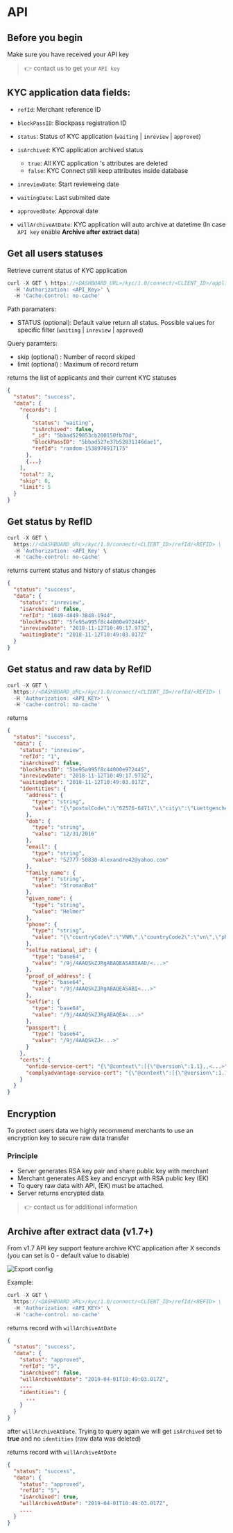 # API

## Before you begin

Make sure you have received your API key

> :point_right: contact us to get your `API key`

## KYC application data fields:

- `refId`: Merchant reference ID
- `blockPassID`: Blockpass registration ID
- `status`: Status of KYC application (`waiting` | `inreview` | `approved`)
- `isArchived`: KYC application archived status

  - `true`: All KYC application 's attributes are deleted
  - `false`: KYC Connect still keep attributes inside database

- `inreviewDate`: Start revieweing date
- `waitingDate`: Last submited date
- `approvedDate`: Approval date
- `willArchiveAtDate`: KYC application will auto archive at datetime (In case `API key` enable **Archive after extract data**)

## Get all users statuses

Retrieve current status of KYC application

```js
curl -X GET \ https://<DASHBOARD_URL>/kyc/1.0/connect/<CLIENT_ID>/applicants/<STATUS> \
  -H 'Authorization: <API_Key>' \
  -H 'Cache-Control: no-cache'

```

Path paramaters:

- STATUS (optional): Default value return all status. Possible values for specific filter (`waiting` | `inreview` | `approved`)

Query paramters:

- skip (optional) : Number of record skiped
- limit (optional) : Maximum of record return

returns the list of applicants and their current KYC statuses

```json
{
  "status": "success",
  "data": {
    "records": [
      {
        "status": "waiting",
        "isArchived": false,
        "_id": "5bbad529853cb200150fb78d",
        "blockPassID": "5bbad527e37b52831146dae1",
        "refId": "random-1538970917175"
      },
      {...}
    ],
    "total": 2,
    "skip": 0,
    "limit": 5
  }
}
```

## Get status by RefID

```js
curl -X GET \
  https://<DASHBOARD_URL>/kyc/1.0/connect/<CLIENT_ID>/refId/<REFID> \
  -H 'Authorization: <API_Key' \
  -H 'cache-control: no-cache'
```

returns current status and history of status changes

```json
{
  "status": "success",
  "data": {
    "status": "inreview",
    "isArchived": false,
    "refId": "1849-4849-3848-1944",
    "blockPassID": "5fe95a995f8c44000e972445",
    "inreviewDate": "2018-11-12T10:49:17.973Z",
    "waitingDate": "2018-11-12T10:49:03.017Z"
  }
}
```

## Get status and raw data by RefID

```js
curl -X GET \
  https://<DASHBOARD_URL>/kyc/1.0/connect/<CLIENT_ID>/refId/<REFID> \
  -H 'Authorization: <API_KEY>' \
  -H 'cache-control: no-cache'
```

returns

```json
{
  "status": "success",
  "data": {
    "status": "inreview",
    "refId": "1",
    "isArchived": false,
    "blockPassID": "5be95a995f8c44000e972445",
    "inreviewDate": "2018-11-12T10:49:17.973Z",
    "waitingDate": "2018-11-12T10:49:03.017Z",
    "identities": {
      "address": {
        "type": "string",
        "value": "{\"postalCode\":\"62576-6471\",\"city\":\"Luettgenchester\",\"address\":\"4611 Zieme Knoll\",\"extraInfo\":\"extra\",\"country\":\"VNM\",\"state\":\"\"}"
      },
      "dob": {
        "type": "string",
        "value": "12/31/2016"
      },
      "email": {
        "type": "string",
        "value": "52777-50830-Alexandre42@yahoo.com"
      },
      "family_name": {
        "type": "string",
        "value": "StromanBot"
      },
      "given_name": {
        "type": "string",
        "value": "Helmer"
      },
      "phone": {
        "type": "string",
        "value": "{\"countryCode\":\"VNM\",\"countryCode2\":\"vn\",\"phoneNumber\":\"+84987543212\",\"number\":\"987543212\"}"
      },
      "selfie_national_id": {
        "type": "base64",
        "value": "/9j/4AAQSkZJRgABAQEASABIAAD/<...>"
      },
      "proof_of_address": {
        "type": "base64",
        "value": "/9j/4AAQSkZJRgABAQEASABI<...>"
      },
      "selfie": {
        "type": "base64",
        "value": "/9j/4AAQSkZJRgABAQEA<...>"
      },
      "passport": {
        "type": "base64",
        "value": "/9j/4AAQSkZJ<...>"
      }
    },
    "certs": {
      "onfido-service-cert": "{\"@context\":[{\"@version\":1.1},,<...>",
      "complyadvantage-service-cert": "{\"@context\":[{\"@version\":1.1},<...>"
    }
  }
}
```

## Encryption

To protect users data we highly recommend merchants to use an encryption key to secure raw data transfer

### Principle

- Server generates RSA key pair and share public key with merchant
- Merchant generates AES key and encrypt with RSA public key (EK)
- To query raw data with API, (EK) must be attached.
- Server returns encrypted data

> :point_right: contact us for additional information

## Archive after extract data (v1.7+)

From v1.7 API key support feature archive KYC application after X seconds (you can set is 0 - default value to disable)

![Export config](/docs/kyc-connect-dashboard/imgs/Archive-ApiKey.png)

Example:

```js
curl -X GET \
  https://<DASHBOARD_URL>/kyc/1.0/connect/<CLIENT_ID>/refId/<REFID> \
  -H 'Authorization: <API_KEY>' \
  -H 'cache-control: no-cache'
```

returns record with `willArchiveAtDate`

```json
{
  "status": "success",
  "data": {
    "status": "approved",
    "refId": "5",
    "isArchived": false,
    "willArchiveAtDate": "2019-04-01T10:49:03.017Z",
    ....
    "identities": {
      ...
    }
  }
}
```

after `willArchiveAtDate`. Trying to query again we will get `isArchived` set to **true** and no `identities` (raw data was deleted)

returns record with `willArchiveAtDate`

```json
{
  "status": "success",
  "data": {
    "status": "approved",
    "refId": "5",
    "isArchived": true,
    "willArchiveAtDate": "2019-04-01T10:49:03.017Z",
    ....
  }
}
```
